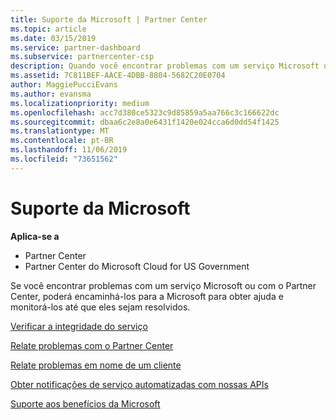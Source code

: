```yaml
---
title: Suporte da Microsoft | Partner Center
ms.topic: article
ms.date: 03/15/2019
ms.service: partner-dashboard
ms.subservice: partnercenter-csp
description: Quando você encontrar problemas com um serviço Microsoft ou com o Partner Center, poderá encaminhá-los para a Microsoft para obter ajuda e monitorar os problemas até que eles sejam resolvidos.
ms.assetid: 7C811BEF-AACE-4DBB-8804-5682C20E0704
author: MaggiePucciEvans
ms.author: evansma
ms.localizationpriority: medium
ms.openlocfilehash: acc7d380ce5323c9d85859a5aa766c3c166622dc
ms.sourcegitcommit: dbaa6c2e8a0e6431f1420e024cca6d0dd54f1425
ms.translationtype: MT
ms.contentlocale: pt-BR
ms.lasthandoff: 11/06/2019
ms.locfileid: "73651562"
---
```

# <a name="support-from-microsoft"></a>Suporte da Microsoft

**Aplica-se a**

-  Partner Center
-  Partner Center do Microsoft Cloud for US Government


Se você encontrar problemas com um serviço Microsoft ou com o Partner Center, poderá encaminhá-los para a Microsoft para obter ajuda e monitorá-los até que eles sejam resolvidos.

[Verificar a integridade do serviço](check-service-health.md)

[Relate problemas com o Partner Center](report-problems-with-partner-center.md)

[Relate problemas em nome de um cliente](report-problems-on-behalf-of-a-customer.md)

[Obter notificações de serviço automatizadas com nossas APIs](get-automated-service-notifications-with-our-apis.md)

[Suporte aos benefícios da Microsoft](https://partner.microsoft.com/support/contact-support)

 

 



